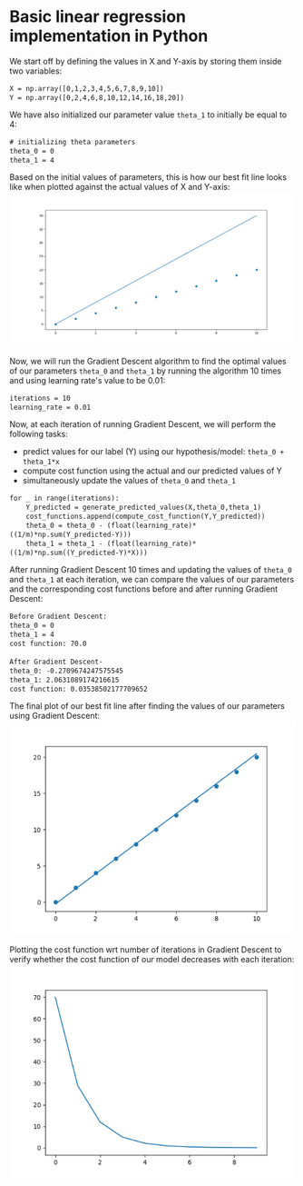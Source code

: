 # Basic linear regression implementation in Python

We start off by defining the values in X and Y-axis by storing them inside two variables:

```
X = np.array([0,1,2,3,4,5,6,7,8,9,10])
Y = np.array([0,2,4,6,8,10,12,14,16,18,20])
```
We have also initialized our parameter value `theta_1` to initially be equal to 4:

```
# initializing theta parameters
theta_0 = 0
theta_1 = 4
```

Based on the initial values of parameters, this is how our best fit line looks like when plotted against the actual values of X and Y-axis:
![alt text](https://github.com/manaschaturvedi/linear_regression_implementation/blob/master/plot_xy_1.png)

Now, we will run the Gradient Descent algorithm to find the optimal values of our parameters `theta_0` and `theta_1` by running the algorithm 10 times and using learning rate's value to be 0.01:

```
iterations = 10
learning_rate = 0.01
```

Now, at each iteration of running Gradient Descent, we will perform the following tasks:
- predict values for our label (Y) using our hypothesis/model: `theta_0 + theta_1*x`
- compute cost function using the actual and our predicted values of Y
- simultaneously update the values of `theta_0` and `theta_1`

```
for _ in range(iterations):
	Y_predicted = generate_predicted_values(X,theta_0,theta_1)
	cost_functions.append(compute_cost_function(Y,Y_predicted))
	theta_0 = theta_0 - (float(learning_rate)*((1/m)*np.sum(Y_predicted-Y)))
	theta_1 = theta_1 - (float(learning_rate)*((1/m)*np.sum((Y_predicted-Y)*X)))
```

After running Gradient Descent 10 times and updating the values of `theta_0` and `theta_1` at each iteration, we can compare the values of our parameters and the corresponding cost functions before and after running Gradient Descent:

```
Before Gradient Descent:
theta_0 = 0
theta_1 = 4
cost function: 70.0

After Gradient Descent-
theta_0: -0.2709674247575545 
theta_1: 2.0631089174216615 
cost function: 0.03538502177709652
```
The final plot of our best fit line after finding the values of our parameters using Gradient Descent:
![alt text](https://github.com/manaschaturvedi/linear_regression_implementation/blob/master/plot_xy_10.png)

Plotting the cost function wrt number of iterations in Gradient Descent to verify whether the cost function of our model decreases with each iteration:
![alt text](https://github.com/manaschaturvedi/linear_regression_implementation/blob/master/cost_plot.png)
